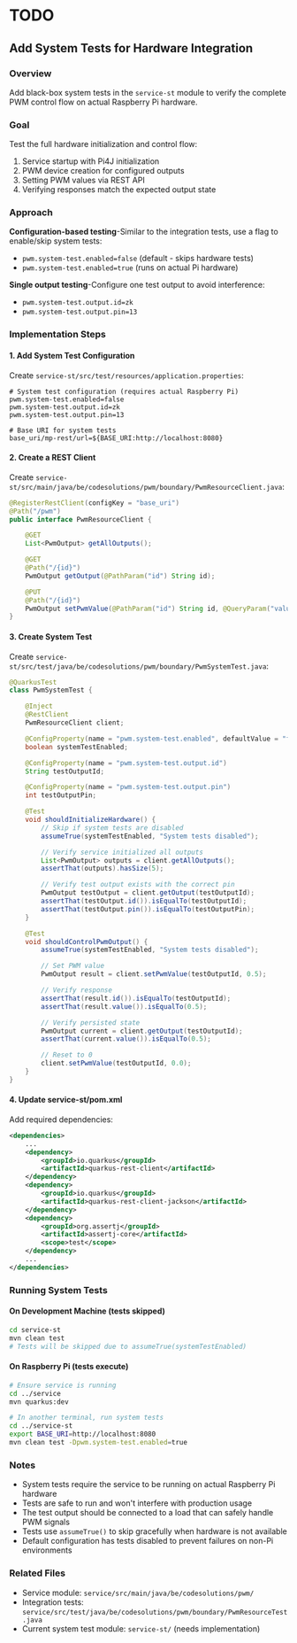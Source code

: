 # TODO

## Add System Tests for Hardware Integration

### Overview
Add black-box system tests in the `service-st` module to verify the complete PWM control flow on actual Raspberry Pi hardware.

### Goal
Test the full hardware initialization and control flow:
1. Service startup with Pi4J initialization
2. PWM device creation for configured outputs
3. Setting PWM values via REST API
4. Verifying responses match the expected output state

### Approach

**Configuration-based testing**-Similar to the integration tests, use a flag to enable/skip system tests:
- `pwm.system-test.enabled=false` (default - skips hardware tests)
- `pwm.system-test.enabled=true` (runs on actual Pi hardware)

**Single output testing**-Configure one test output to avoid interference:
- `pwm.system-test.output.id=zk`
- `pwm.system-test.output.pin=13`

### Implementation Steps

#### 1. Add System Test Configuration
Create `service-st/src/test/resources/application.properties`:
```properties
# System test configuration (requires actual Raspberry Pi)
pwm.system-test.enabled=false
pwm.system-test.output.id=zk
pwm.system-test.output.pin=13

# Base URI for system tests
base_uri/mp-rest/url=${BASE_URI:http://localhost:8080}
```

#### 2. Create a REST Client
Create `service-st/src/main/java/be/codesolutions/pwm/boundary/PwmResourceClient.java`:
```java
@RegisterRestClient(configKey = "base_uri")
@Path("/pwm")
public interface PwmResourceClient {

    @GET
    List<PwmOutput> getAllOutputs();

    @GET
    @Path("/{id}")
    PwmOutput getOutput(@PathParam("id") String id);

    @PUT
    @Path("/{id}")
    PwmOutput setPwmValue(@PathParam("id") String id, @QueryParam("value") double value);
}
```

#### 3. Create System Test
Create `service-st/src/test/java/be/codesolutions/pwm/boundary/PwmSystemTest.java`:
```java
@QuarkusTest
class PwmSystemTest {

    @Inject
    @RestClient
    PwmResourceClient client;

    @ConfigProperty(name = "pwm.system-test.enabled", defaultValue = "false")
    boolean systemTestEnabled;

    @ConfigProperty(name = "pwm.system-test.output.id")
    String testOutputId;

    @ConfigProperty(name = "pwm.system-test.output.pin")
    int testOutputPin;

    @Test
    void shouldInitializeHardware() {
        // Skip if system tests are disabled
        assumeTrue(systemTestEnabled, "System tests disabled");

        // Verify service initialized all outputs
        List<PwmOutput> outputs = client.getAllOutputs();
        assertThat(outputs).hasSize(5);

        // Verify test output exists with the correct pin
        PwmOutput testOutput = client.getOutput(testOutputId);
        assertThat(testOutput.id()).isEqualTo(testOutputId);
        assertThat(testOutput.pin()).isEqualTo(testOutputPin);
    }

    @Test
    void shouldControlPwmOutput() {
        assumeTrue(systemTestEnabled, "System tests disabled");

        // Set PWM value
        PwmOutput result = client.setPwmValue(testOutputId, 0.5);

        // Verify response
        assertThat(result.id()).isEqualTo(testOutputId);
        assertThat(result.value()).isEqualTo(0.5);

        // Verify persisted state
        PwmOutput current = client.getOutput(testOutputId);
        assertThat(current.value()).isEqualTo(0.5);

        // Reset to 0
        client.setPwmValue(testOutputId, 0.0);
    }
}
```

#### 4. Update service-st/pom.xml
Add required dependencies:
```xml
<dependencies>
    ...
    <dependency>
        <groupId>io.quarkus</groupId>
        <artifactId>quarkus-rest-client</artifactId>
    </dependency>
    <dependency>
        <groupId>io.quarkus</groupId>
        <artifactId>quarkus-rest-client-jackson</artifactId>
    </dependency>
    <dependency>
        <groupId>org.assertj</groupId>
        <artifactId>assertj-core</artifactId>
        <scope>test</scope>
    </dependency>
    ...
</dependencies>
```

### Running System Tests

#### On Development Machine (tests skipped)
```bash
cd service-st
mvn clean test
# Tests will be skipped due to assumeTrue(systemTestEnabled)
```

#### On Raspberry Pi (tests execute)
```bash
# Ensure service is running
cd ../service
mvn quarkus:dev

# In another terminal, run system tests
cd ../service-st
export BASE_URI=http://localhost:8080
mvn clean test -Dpwm.system-test.enabled=true
```

### Notes

- System tests require the service to be running on actual Raspberry Pi hardware
- Tests are safe to run and won't interfere with production usage
- The test output should be connected to a load that can safely handle PWM signals
- Tests use `assumeTrue()` to skip gracefully when hardware is not available
- Default configuration has tests disabled to prevent failures on non-Pi environments

### Related Files

- Service module: `service/src/main/java/be/codesolutions/pwm/`
- Integration tests: `service/src/test/java/be/codesolutions/pwm/boundary/PwmResourceTest.java`
- Current system test module: `service-st/` (needs implementation)